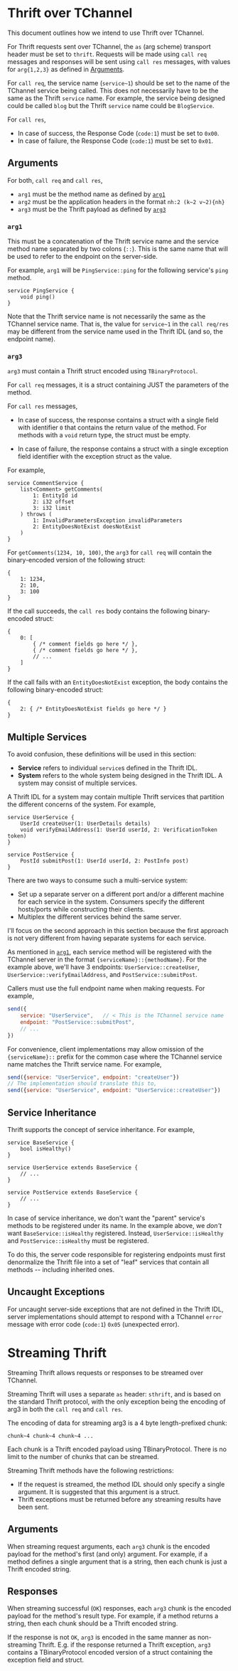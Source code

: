 Thrift over TChannel
====================

This document outlines how we intend to use Thrift over TChannel.

For Thrift requests sent over TChannel, the `as` (arg scheme) transport header
must be set to `thrift`. Requests will be made using `call req` messages and
responses will be sent using `call res` messages, with values for `arg{1,2,3}`
as defined in [Arguments][].

For `call req`, the service name (`service~1`) should be set to the name of the
TChannel service being called. This does not necessarily have to be the same as
the Thrift `service` name. For example, the service being designed could be
called `blog` but the Thrift `service` name could be `BlogService`.

For `call res`,

-   In case of success, the Response Code (`code:1`) must be set to `0x00`.
-   In case of failure, the Response Code (`code:1`) must be set to `0x01`.

Arguments
---------

For both, `call req` and `call res`,

-   `arg1` must be the method name as defined by [`arg1`][]
-   `arg2` must be the application headers in the format `nh:2 (k~2 v~2){nh}`
-   `arg3` must be the Thrift payload as defined by [`arg3`][]

### `arg1`

This must be a concatenation of the Thrift service name and the service method
name separated by two colons (`::`). This is the same name that will be used to
refer to the endpoint on the server-side.

For example, `arg1` will be `PingService::ping` for the following service's
`ping` method.

```thrift
service PingService {
    void ping()
}
```

Note that the Thrift service name is not necessarily the same as the TChannel
service name. That is, the value for `service~1` in the `call req/res` may be
different from the service name used in the Thrift IDL (and so, the endpoint
name).

### `arg3`

`arg3` must contain a Thrift struct encoded using `TBinaryProtocol`.

For `call req` messages, it is a struct containing JUST the parameters of the
method.

For `call res` messages,

-   In case of success, the response contains a struct with a single field with
    identifier `0` that contains the return value of the method. For methods
    with a `void` return type, the struct must be empty.

-   In case of failure, the response contains a struct with a single exception
    field identifier with the exception struct as the value.

For example,

```thrift
service CommentService {
    list<Comment> getComments(
        1: EntityId id
        2: i32 offset
        3: i32 limit
    ) throws (
        1: InvalidParametersException invalidParameters
        2: EntityDoesNotExist doesNotExist
    )
}
```

For `getComments(1234, 10, 100)`, the `arg3` for `call req` will contain the
binary-encoded version of the following struct:

```
{
    1: 1234,
    2: 10,
    3: 100
}
```

If the call succeeds, the `call res` body contains the following binary-encoded
struct:

```
{
    0: [
        { /* comment fields go here */ },
        { /* comment fields go here */ },
        // ...
    ]
}
```

If the call fails with an `EntityDoesNotExist` exception, the body contains the
following binary-encoded struct:

```
{
    2: { /* EntityDoesNotExist fields go here */ }
}
```

Multiple Services
-----------------

To avoid confusion, these definitions will be used in this section:

-   **Service** refers to individual `service`s defined in the Thrift IDL.
-   **System** refers to the whole system being designed in the Thrift IDL. A
    system may consist of multiple services.

A Thrift IDL for a system may contain multiple Thrift services that partition
the different concerns of the system. For example,

```thrift
service UserService {
    UserId createUser(1: UserDetails details)
    void verifyEmailAddress(1: UserId userId, 2: VerificationToken token)
}

service PostService {
    PostId submitPost(1: UserId userId, 2: PostInfo post)
}
```

There are two ways to consume such a multi-service system:

-   Set up a separate server on a different port and/or a different machine for
    each service in the system. Consumers specify the different hosts/ports
    while constructing their clients.
-   Multiplex the different services behind the same server.

I'll focus on the second approach in this section because the first approach is
not very different from having separate systems for each service.

As mentioned in [`arg1`][], each service method will be registered with the
TChannel server in the format `{serviceName}::{methodName}`. For the example
above, we'll have 3 endpoints: `UserService::createUser`,
`UserService::verifyEmailAddress`, and `PostService::submitPost`.

Callers must use the full endpoint name when making requests. For example,

```javascript
send({
    service: "UserService",   // < This is the TChannel service name
    endpoint: "PostService::submitPost",
    // ...
})
```

For convenience, client implementations may allow omission of the
`{serviceName}::` prefix for the common case where the TChannel service name
matches the Thrift service name. For example,

```javascript
send({service: "UserService", endpoint: "createUser"})
// The implementation should translate this to,
send({service: "UserService", endpoint: "UserService::createUser"})
```

Service Inheritance
-------------------

Thrift supports the concept of service inheritance. For example,

```thrift
service BaseService {
    bool isHealthy()
}

service UserService extends BaseService {
    // ...
}

service PostService extends BaseService {
    // ...
}
```

In case of service inheritance, we don't want the "parent" service's methods to
be registered under its name. In the example above, we *don't* want
`BaseService::isHealthy` registered. Instead, `UserService::isHealthy` and
`PostService::isHealthy` must be registered.

To do this, the server code responsible for registering endpoints must first
denormalize the Thrift file into a set of "leaf" services that contain all
methods -- including inherited ones.

Uncaught Exceptions
-------------------

For uncaught server-side exceptions that are not defined in the Thrift IDL,
server implementations should attempt to respond with a TChannel `error`
message with error code (`code:1`) `0x05` (unexpected error).

  [Arguments]: #arguments
  [`arg1`]: #arg1
  [`arg3`]: #arg3


Streaming Thrift
================

Streaming Thrift allows requests or responses to be streamed over TChannel.

Streaming Thrift will uses a separate `as` header: `sthrift`, and is based
on the standard Thrift protocol, with the only exception being the encoding
of arg3 in both the `call req` and `call res`.

The encoding of data for streaming arg3 is a 4 byte length-prefixed chunk:
```
chunk~4 chunk~4 chunk~4 ...
```

Each chunk is a Thrift encoded payload using TBinaryProtocol.
There is no limit to the number of chunks that can be streamed.

Streaming Thrift methods have the following restrictions:
 * If the request is streamed, the method IDL should only specify a single
   argument. It is suggested that this argument is a struct.
 * Thrift exceptions must be returned before any streaming results have been
   sent.


Arguments
---------
When streaming request arguments, each `arg3` chunk is the encoded payload for
the method's first (and only) argument.
For example, if a method defines a single argument that is a string, then
each chunk is just a Thrift encoded string.


Responses
---------
When streaming successful (`OK`) responses, each `arg3` chunk is the encoded
payload for the method's result type.
For example, if a method returns a string, then each chunk should be a
Thrift encoded string.

If the response is not `OK`, `arg3` is encoded in the same manner as
non-streaming Thrift. E.g. if the response returned a Thrift exception, `arg3`
contains a TBinaryProtocol encoded version of a struct containing the exception
field and struct.
